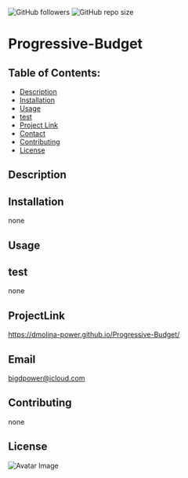 ![GitHub followers](https://img.shields.io/github/followers/dmolina-power) 
  ![GitHub repo size](https://img.shields.io/github/repo-size/dmolina-power/Progressive-Budget) 

# Progressive-Budget

## Table of Contents:
 * [Description](#description)
 * [Installation](#installation)
 * [Usage](#usage)
 * [test](#test)
 * [Project Link](#projectLink)
 * [Contact](#email) 
 * [Contributing](#contributing)
 * [License](#license)

 ## Description


 ## Installation
 none

 ## Usage
 

 ## test
 none

 ## ProjectLink
 https://dmolina-power.github.io/Progressive-Budget/

 ## Email
 bigdpower@icloud.com

 

 ## Contributing
 none

 ## License



 ![Avatar Image](https://avatars0.githubusercontent.com/u/62960620?v=4)